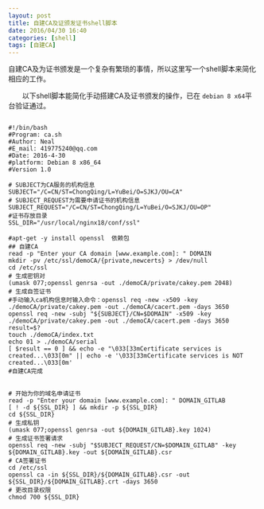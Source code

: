 ```yaml
---
layout: post
title: 自建CA及证颁发证书shell脚本
date: 2016/04/30 16:40
categories: [shell]
tags: [自建CA]
---
```


   自建CA及为证书颁发是一个复杂有繁琐的事情，所以这里写一个shell脚本来简化相应的工作。
<!--more-->

　　以下shell脚本能简化手动搭建CA及证书颁发的操作，已在 `debian 8 x64`平台验证通过。


<pre><code>  
#!/bin/bash
#Program: ca.sh
#Author: Neal
#E_mail: 419775240@qq.com
#Date: 2016-4-30
#platform: Debian 8 x86_64
#Version 1.0

# SUBJECT为CA服务的机构信息
SUBJECT="/C=CN/ST=ChongQing/L=YuBei/O=SJKJ/OU=CA"
# SUBJECT_REQUEST为需要申请证书的机构信息
SUBJECT_REQUEST="/C=CN/ST=ChongQing/L=YuBei/O=SJKJ/OU=OP"
#证书存放目录
SSL_DIR="/usr/local/nginx18/conf/ssl"

#apt-get -y install openssl  依赖包
## 自建CA 
read -p "Enter your CA domain [www.example.com]: " DOMAIN
mkdir -pv /etc/ssl/demoCA/{private,newcerts} > /dev/null
cd /etc/ssl
# 生成密钥对
(umask 077;openssl genrsa -out ./demoCA/private/cakey.pem 2048)
# 生成自签证书
#手动输入ca机构信息时输入命令：openssl req -new -x509 -key ./demoCA/private/cakey.pem -out ./demoCA/cacert.pem -days 3650
openssl req -new -subj "${SUBJECT}/CN=$DOMAIN" -x509 -key ./demoCA/private/cakey.pem -out ./demoCA/cacert.pem -days 3650
result=$?
touch ./demoCA/index.txt
echo 01 > ./demoCA/serial
[ $result == 0 ] && echo -e "\033[33mCertificate services is created...\033[0m" || echo -e '\033[33mCertificate services is NOT created...\033[0m'
#自建CA完成


# 开始为你的域名申请证书
read -p "Enter your domain [www.example.com]: " DOMAIN_GITLAB
[ ! -d ${SSL_DIR} ] && mkdir -p ${SSL_DIR}
cd ${SSL_DIR}
# 生成私钥
(umask 077;openssl genrsa -out ${DOMAIN_GITLAB}.key 1024)
# 生成证书签署请求
openssl req -new -subj "$SUBJECT_REQUEST/CN=$DOMAIN_GITLAB" -key ${DOMAIN_GITLAB}.key -out ${DOMAIN_GITLAB}.csr
# CA签署证书
cd /etc/ssl
openssl ca -in ${SSL_DIR}/${DOMAIN_GITLAB}.csr -out ${SSL_DIR}/${DOMAIN_GITLAB}.crt -days 3650
# 更改目录权限
chmod 700 ${SSL_DIR}
</code></pre>
